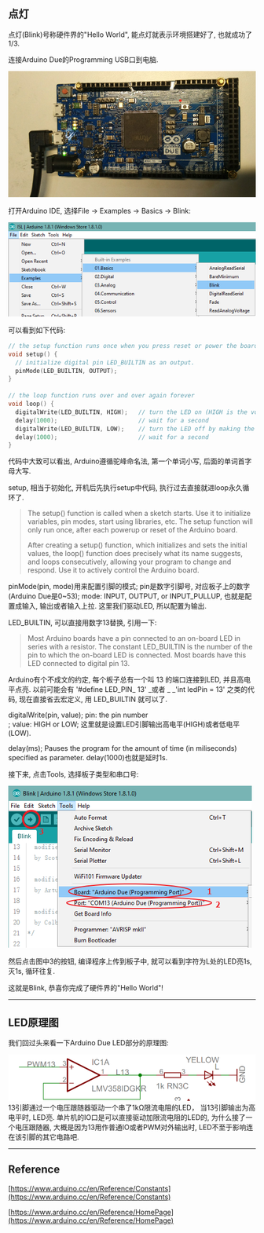 ## 点灯

点灯\(Blink\)号称硬件界的"Hello World", 能点灯就表示环境搭建好了, 也就成功了1/3.

连接Arduino Due的Programming USB口到电脑.

![](/assets/USBArduinoDue.png)

打开Arduino IDE, 选择File -&gt; Examples -&gt; Basics -&gt; Blink:

![](/assets/Blink.png)

可以看到如下代码:

```c
// the setup function runs once when you press reset or power the board
void setup() {
  // initialize digital pin LED_BUILTIN as an output.
  pinMode(LED_BUILTIN, OUTPUT);
}

// the loop function runs over and over again forever
void loop() {
  digitalWrite(LED_BUILTIN, HIGH);   // turn the LED on (HIGH is the voltage level)
  delay(1000);                       // wait for a second
  digitalWrite(LED_BUILTIN, LOW);    // turn the LED off by making the voltage LOW
  delay(1000);                       // wait for a second
}
```

代码中大致可以看出, Arduino遵循驼峰命名法, 第一个单词小写, 后面的单词首字母大写.

setup, 相当于初始化, 开机后先执行setup中代码, 执行过去直接就进loop永久循环了.

> The setup\(\) function is called when a sketch starts. Use it to initialize variables, pin modes, start using libraries, etc. The setup function will only run once, after each powerup or reset of the Arduino board.
>
> After creating a setup\(\) function, which initializes and sets the initial values, the loop\(\) function does precisely what its name suggests, and loops consecutively, allowing your program to change and respond. Use it to actively control the Arduino board.

pinMode\(pin, mode\)用来配置引脚的模式; pin是数字引脚号, 对应板子上的数字\(Arduino Due是0~53\); mode: INPUT, OUTPUT, or INPUT\_PULLUP, 也就是配置成输入, 输出或者输入上拉. 这里我们驱动LED, 所以配置为输出.

LED\_BUILTIN, 可以直接用数字13替换, 引用一下:

> Most Arduino boards have a pin connected to an on-board LED in series with a resistor. The constant LED\_BUILTIN is the number of the pin to which the on-board LED is connected. Most boards have this LED connected to digital pin 13.

Arduino有个不成文的约定, 每个板子总有一个叫 13 的端口连接到LED, 并且高电平点亮. 以前可能会有 '\#define LED\_PIN_ 13' _或者 _ _'int ledPin = 13' 之类的代码, 现在直接省去宏定义, 用 LED\_BUILTIN 就可以了.

digitalWrite\(pin, value\); pin: the pin number  
; value: HIGH or LOW; 这里就是设置LED引脚输出高电平\(HIGH\)或者低电平\(LOW\).

delay\(ms\); Pauses the program for the amount of time \(in miliseconds\) specified as parameter. delay\(1000\)也就是延时1s.

接下来, 点击Tools, 选择板子类型和串口号:

![](/assets/选择.png)

然后点击图中3的按钮, 编译程序上传到板子中, 就可以看到字符为L处的LED亮1s, 灭1s, 循环往复.

这就是Blink, 恭喜你完成了硬件界的"Hello World"!



---

## LED原理图

我们回过头来看一下Arduino Due LED部分的原理图:

![](/assets/LED13.png)13引脚通过一个电压跟随器驱动一个串了1kΩ限流电阻的LED， 当13引脚输出为高电平时, LED亮. 单片机的IO口是可以直接驱动加限流电阻的LED的, 为什么接了一个电压跟随器, 大概是因为13用作普通IO或者PWM对外输出时, LED不至于影响连在该引脚的其它电路吧.

---

## Reference

[https://www.arduino.cc/en/Reference/Constants](https://www.arduino.cc/en/Reference/Constants)

[https://www.arduino.cc/en/Reference/HomePage](https://www.arduino.cc/en/Reference/HomePage)

